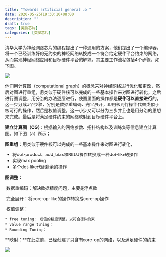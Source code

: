 ```yaml
---
title: "Towards artificial general ub "
date: 2020-05-25T19:30:10+08:00
description: ""
draft: true
tags: [类脑芯片]
categories: [类脑芯片]
---
```


清华大学为神经网络芯片的编程提出了一种通用的方案，他们提出了一个编译器，将一个已经训练好的无约束的神经网络转换成一个符合给定硬件平台约束的网络，从而实现神经网络应用和目标硬件平台的解耦。其主要工作流程包括4个步骤，如下图。

![](https://gitee.com/chengshuyi/scripts/raw/master/img/20200601084808.png)



他们用计算图（computational graph）的概念来对神经网络进行优化和更改，然后对图进行重组，用类似于硬件核可以完成的一些基本操作来对图进行转化，之后进行图调整，用分治的办法逐层进行，使图里面的操作都是**硬件可以直接进行**的，这一步分成3个步骤，分别是数据重编码、完全展开，即用核可行操作代替类似于核可行的操作，然后是权值调整，这一小步又可以分为三步并且也是用分治的思想来完成。最后是将满足硬件约束的网络映射到目标硬件平台上。

**建立计算图（CG）**：根据输入的网络参数、拓扑结构以及训练集等信息建立计算图。如下图（a）所示；

**图重组**：用类似于硬件核可以完成的一些基本操作来对图进行转化，

* 将dot-product、add_bias和RELU操作转换成一种dot-like的操作
* 实现max pooling
* 多个dot-like代替剩余的操作

**图调整：**

​	数据重编码：解决数据精度问题，主要是浮点数

​	完全展开：将core-op-like的操作转换成core-op操作

​	权值调整：

	* free tuning： 权值的精度调整，以符合硬件约束
	* value range tuning：
	* Rounding Tuning：

**映射：**在此之前，已经创建了只含有core-op的网络，以及满足硬件的约束

![](https://gitee.com/chengshuyi/scripts/raw/master/img/20200601085209.png)

